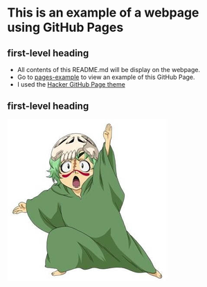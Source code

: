 # This is an example of a webpage using GitHub Pages

## first-level heading
- All contents of this README.md will be display on the webpage.
- Go to [pages-example](https://crissyg.github.io/pages-example/) to view an example of this GitHub Page. 
- I used the [Hacker GitHub Page theme](https://github.com/pages-themes/hacker)

## first-level heading
![Sample image](/assets/images/image.jpg)
